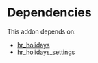 # Dependencies

This addon depends on:

- [hr_holidays](https://github.com/bringout/oca-ocb-hr/tree/fd0ec9fb231394028ae822d432cba192b5602deb/odoo-bringout-oca-ocb-hr_holidays)
- [hr_holidays_settings](https://github.com/bringout/oca-technical)
